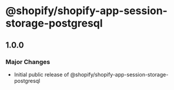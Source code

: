 # @shopify/shopify-app-session-storage-postgresql

## 1.0.0

### Major Changes

- Initial public release of @shopify/shopify-app-session-storage-postgresql
